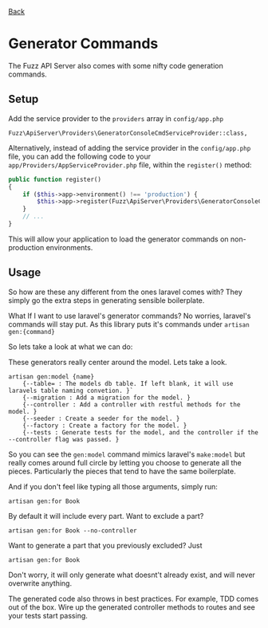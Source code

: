 [Back](index.md)

# Generator Commands

The Fuzz API Server also comes with some nifty code generation commands.

## Setup

Add the service provider to the `providers` array in `config/app.php`

```
Fuzz\ApiServer\Providers\GeneratorConsoleCmdServiceProvider::class,
```

Alternatively, instead of adding the service provider in the `config/app.php` file, you can add the following code to your `app/Providers/AppServiceProvider.php` file, within the `register()` method:

```php
public function register()
{
    if ($this->app->environment() !== 'production') {
        $this->app->register(Fuzz\ApiServer\Providers\GeneratorConsoleCmdServiceProvider::class);
    }
    // ...
}
```

This will allow your application to load the generator commands on non-production environments.


## Usage

So how are these any different from the ones laravel comes with? They simply go the extra steps in generating sensible boilerplate.

What If I want to use laravel's generator commands? No worries, laravel's commands will stay put. As this library puts it's commands under `artisan gen:{command}`
 
So lets take a look at what we can do:
  
These generators really center around the model. Lets take a look.
```
artisan gen:model {name} 
	{--table= : The models db table. If left blank, it will use laravels table naming convetion. }`
	{--migration : Add a migration for the model. }
	{--controller : Add a controller with restful methods for the model. }
	{--seeder : Create a seeder for the model. }
	{--factory : Create a factory for the model. }
	{--tests : Generate tests for the model, and the controller if the --controller flag was passed. }
```

So you can see the `gen:model` command mimics laravel's `make:model` but really comes around full circle by letting you 
choose to generate all the pieces. Particularly the pieces that tend to have the same boilerplate.
 
And if you don't feel like typing all those arguments, simply run:

`artisan gen:for Book`

By default it will include every part. Want to exclude a part? 

`artisan gen:for Book --no-controller`

Want to generate a part that you previously excluded? Just  

`artisan gen:for Book`

Don't worry, it will only generate what doesnt't already exist, and will never overwrite anything.

The generated code also throws in best practices. For example, TDD comes out of the box. Wire up the generated 
controller methods to routes and see your tests start passing.